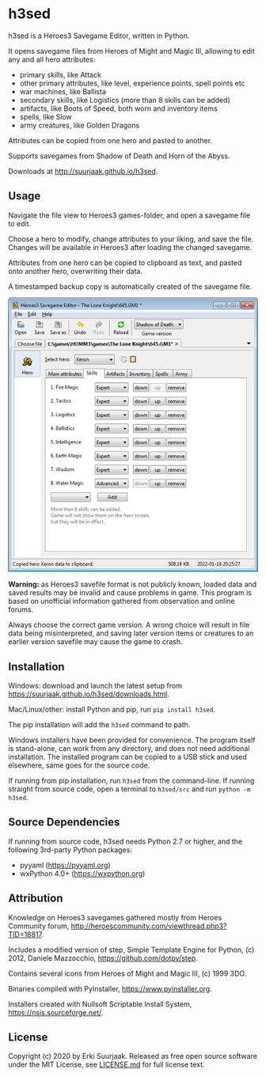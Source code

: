 h3sed
=====

h3sed is a Heroes3 Savegame Editor, written in Python.

It opens savegame files from Heroes of Might and Magic III,
allowing to edit any and all hero attributes:

- primary skills, like Attack
- other primary attributes, like level, experience points, spell points etc
- war machines, like Ballista
- secondary skills, like Logistics (more than 8 skills can be added)
- artifacts, like Boots of Speed, both worn and inventory items
- spells, like Slow
- army creatures, like Golden Dragons

Attributes can be copied from one hero and pasted to another.

Supports savegames from Shadow of Death and Horn of the Abyss.

Downloads at http://suurjaak.github.io/h3sed.


Usage
-----

Navigate the file view to Heroes3 games-folder, and open a savegame file to edit.

Choose a hero to modify, change attributes to your liking, and save the file.
Changes will be available in Heroes3 after loading the changed savegame.

Attributes from one hero can be copied to clipboard as text,
and pasted onto another hero, overwriting their data.

A timestamped backup copy is automatically created of the savegame file.

![Screenshot](https://raw.githubusercontent.com/suurjaak/h3sed/gh-pages/img/screen.png)

**Warning:** as Heroes3 savefile format is not publicly known,
loaded data and saved results may be invalid and cause problems in game.
This program is based on unofficial information
gathered from observation and online forums.

Always choose the correct game version. A wrong choice will result
in file data being misinterpreted, and saving later version items
or creatures to an earlier version savefile may cause the game to crash.


Installation
------------

Windows: download and launch the latest setup from
https://suurjaak.github.io/h3sed/downloads.html.

Mac/Linux/other: install Python and pip, run `pip install h3sed`.

The pip installation will add the `h3sed` command to path.

Windows installers have been provided for convenience. The program itself
is stand-alone, can work from any directory, and does not need additional
installation. The installed program can be copied to a USB stick and used
elsewhere, same goes for the source code.

If running from pip installation, run `h3sed` from the command-line.
If running straight from source code, open a terminal to `h3sed/src`
and run `python -m h3sed`.


Source Dependencies
-------------------

If running from source code, h3sed needs Python 2.7 or higher,
and the following 3rd-party Python packages:
* pyyaml (https://pyyaml.org)
* wxPython 4.0+ (https://wxpython.org)


Attribution
-----------

Knowledge on Heroes3 savegames gathered mostly from Heroes Community forum,
http://heroescommunity.com/viewthread.php3?TID=18817.

Includes a modified version of step, Simple Template Engine for Python,
(c) 2012, Daniele Mazzocchio, https://github.com/dotpy/step.

Contains several icons from Heroes of Might and Magic III, (c) 1999 3DO.

Binaries compiled with PyInstaller, https://www.pyinstaller.org.

Installers created with Nullsoft Scriptable Install System,
https://nsis.sourceforge.net/.


License
-------

Copyright (c) 2020 by Erki Suurjaak.
Released as free open source software under the MIT License,
see [LICENSE.md](LICENSE.md) for full license text.
